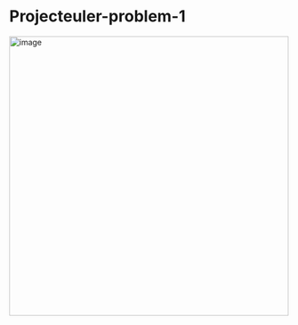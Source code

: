 ﻿# Projecteuler-problem-1
<img width="502" alt="image" src="https://github.com/Thukee/Projecteuler-problem-1/assets/11537254/7c9d7c94-8d47-45b3-8faa-99750d9d1b17">
